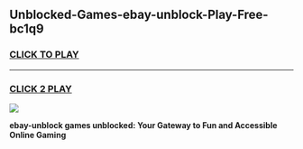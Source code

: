 
## Unblocked-Games-ebay-unblock-Play-Free-bc1q9
<h3>
<a href="https://premium76.site?title=ebay-unblock&ref=12A">CLICK TO PLAY</a></h3>
<hr>

<h3>
<a href="https://premium76.site?title=ebay-unblock&ref=12A">CLICK 2 PLAY</a>
  
</h3>

<a href="https://premium76.site?title=ebay-unblock&ref=12A"><img src="https://clearcache.store/games.png"></a>


**ebay-unblock games unblocked: Your Gateway to Fun and Accessible Online Gaming**
